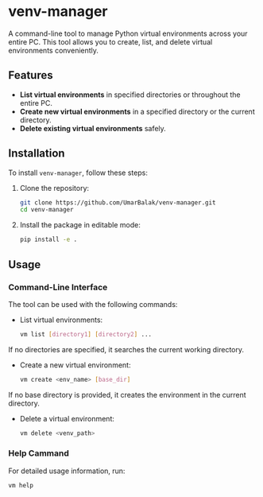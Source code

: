 # venv-manager

A command-line tool to manage Python virtual environments across your entire PC. This tool allows you to create, list, and delete virtual environments conveniently.

## Features

- **List virtual environments** in specified directories or throughout the entire PC.
- **Create new virtual environments** in a specified directory or the current directory.
- **Delete existing virtual environments** safely.

## Installation

To install `venv-manager`, follow these steps:

1. Clone the repository:
   ```bash
   git clone https://github.com/UmarBalak/venv-manager.git
   cd venv-manager

2. Install the package in editable mode:
    ```bash
    pip install -e .

## Usage
### Command-Line Interface
The tool can be used with the following commands:

* List virtual environments:
    ```bash
    vm list [directory1] [directory2] ...
If no directories are specified, it searches the current working directory.

* Create a new virtual environment:
    ```bash
    vm create <env_name> [base_dir]
If no base directory is provided, it creates the environment in the current directory.

* Delete a virtual environment:
    ```bash
    vm delete <venv_path>

### Help Cammand
For detailed usage information, run:
```bash
vm help

